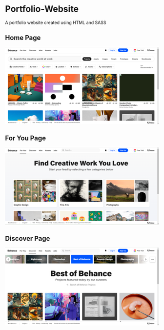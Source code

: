# Portfolio-Website
A portfolio website created using HTML and SASS

## Home Page
![Home Page](https://github.com/AdyaTech/Portfolio-Website/blob/main/Demo%20Images/HP1.png)

## For You Page
![For You Page](https://github.com/AdyaTech/Portfolio-Website/blob/main/Demo%20Images/FY.png)

## Discover Page
![Discover Page](https://github.com/AdyaTech/Portfolio-Website/blob/main/Demo%20Images/DP.png)
